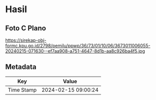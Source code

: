# Hasil

## Foto C Plano

https://sirekap-obj-formc.kpu.go.id/2798/pemilu/ppwp/36/73/01/10/06/3673011006055-20240215-071630--ef7aa908-a751-4647-8d1b-aa8c926ba4f5.jpg


## Metadata

| Key        | Value               |
| ---------- | ------------------- |
| Time Stamp | 2024-02-15 09:00:24 |



